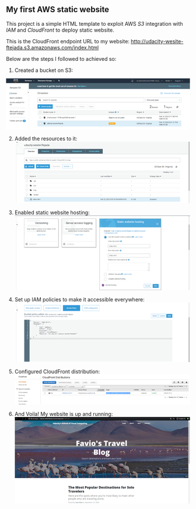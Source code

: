 ## My first AWS static website

This project is a simple HTML template to exploit AWS *S3* integration with *IAM* and *CloudFront* to deploy static website.

This is the CloudFront endpoint URL to my website:
http://udacity-wesite-ftejada.s3.amazonaws.com/index.html


Below are the steps I followed to achieved so:

1. Created a bucket on S3:

![](img/Imagen1.png "Paso1")

2. Added the resources to it:
![](img/Imagen2.png "Paso2")

3. Enabled static website hosting:
![](img/Imagen3.png "Paso3")

4. Set up IAM policies to make it accessible everywhere:
![](img/Imagen4.png "Paso4")

5. Configured CloudFront distribution:
![](img/Imagen5.png "Paso5")

6. And Voila! My website is up and running:
![](img/Imagen6.png "Paso6")